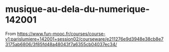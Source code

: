 # musique-au-dela-du-numerique-142001
From https://www.fun-mooc.fr/courses/course-v1:parislumiere+142001+session02/courseware/e211276e9d3948e38cb8e73175ab6806/3f85fd48a48043f7a6355cb04037ec34/

